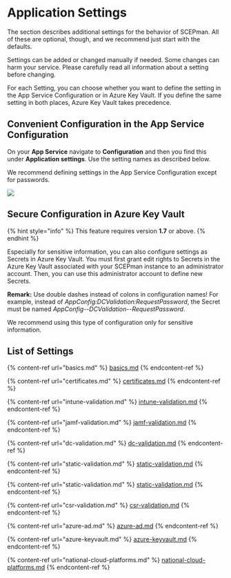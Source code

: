 # Application Settings

The section describes additional settings for the behavior of SCEPman. All of these are optional, though, and we recommend just start with the defaults.

Settings can be added or changed manually if needed. Some changes can harm your service. Please carefully read all information about a setting before changing.

For each Setting, you can choose whether you want to define the setting in the App Service Configuration or in Azure Key Vault. If you define the same setting in both places, Azure Key Vault takes precedence.

## Convenient Configuration in the App Service Configuration

On your **App Service** navigate to **Configuration** and then you find this under **Application settings**. Use the setting names as described below.

We recommend defining settings in the App Service Configuration except for passwords.

![](<../../../../.gitbook/assets/2021-08-02-10\_14\_03-posteingang-eyad.hamed-glueckkanja-gab.com-outlook (1) (1) (1) (1) (1) (1) (1) (1) (1) (3).png>)

## Secure Configuration in Azure Key Vault

{% hint style="info" %}
This feature requires version **1.7** or above.
{% endhint %}

Especially for sensitive information, you can also configure settings as Secrets in Azure Key Vault. You must first grant edit rights to Secrets in the Azure Key Vault associated with your SCEPman instance to an administrator account. Then, you can use this administrator account to define new Secrets.

**Remark:** Use double dashes instead of colons in configuration names! For example, instead of _AppConfig:DCValidation:RequestPassword_, the Secret must be named _AppConfig--DCValidation--RequestPassword_.

We recommend using this type of configuration only for sensitive information.

## List of Settings

{% content-ref url="basics.md" %}
[basics.md](basics.md)
{% endcontent-ref %}

{% content-ref url="certificates.md" %}
[certificates.md](certificates.md)
{% endcontent-ref %}

{% content-ref url="intune-validation.md" %}
[intune-validation.md](intune-validation.md)
{% endcontent-ref %}

{% content-ref url="jamf-validation.md" %}
[jamf-validation.md](jamf-validation.md)
{% endcontent-ref %}

{% content-ref url="dc-validation.md" %}
[dc-validation.md](dc-validation.md)
{% endcontent-ref %}

{% content-ref url="static-validation.md" %}
[static-validation.md](static-validation.md)
{% endcontent-ref %}

{% content-ref url="static-validation.md" %}
[static-validation.md](static-validation.md)
{% endcontent-ref %}

{% content-ref url="csr-validation.md" %}
[csr-validation.md](csr-validation.md)
{% endcontent-ref %}

{% content-ref url="azure-ad.md" %}
[azure-ad.md](azure-ad.md)
{% endcontent-ref %}

{% content-ref url="azure-keyvault.md" %}
[azure-keyvault.md](azure-keyvault.md)
{% endcontent-ref %}

{% content-ref url="national-cloud-platforms.md" %}
[national-cloud-platforms.md](national-cloud-platforms.md)
{% endcontent-ref %}

